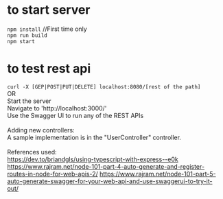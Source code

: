 # to start server
`npm install` //First time only <br>
`npm run build` <br>
`npm start` <br>

# to test rest api

`curl -X [GEP|POST|PUT|DELETE] localhost:8080/[rest of the path]`
<br>
OR
<br>
Start the server<br>
Navigate to 'http://localhost:3000/'<br>
Use the Swagger UI to run any of the REST APIs<br>
<br>
Adding new controllers:<br>
A sample implementation is in the "UserController" controller.<br>
<br>
References used:<br>
https://dev.to/briandgls/using-typescript-with-express--e0k
https://www.rajram.net/node-101-part-4-auto-generate-and-register-routes-in-node-for-web-apis-2/
https://www.rajram.net/node-101-part-5-auto-generate-swagger-for-your-web-api-and-use-swaggerui-to-try-it-out/
